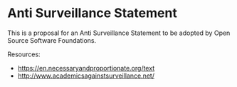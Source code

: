 Anti Surveillance Statement
===========================


This is a proposal for an Anti Surveillance Statement to be adopted by Open Source Software Foundations.

Resources:

- https://en.necessaryandproportionate.org/text
- http://www.academicsagainstsurveillance.net/
